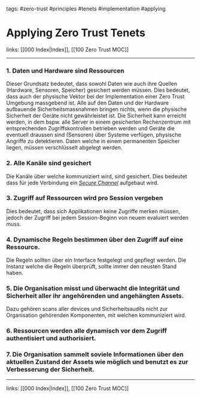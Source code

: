 tags: #zero-trust #principles #tenets #implementation #applying

# Applying Zero Trust Tenets

links: [[000 Index|Index]], [[100 Zero Trust MOC]]

---

### 1. Daten und Hardware sind Ressourcen
Dieser Grundsatz bedeutet, dass sowohl Daten wie auch ihre Quellen (Hardware, Sensoren, Speicher) gesichert werden müssen. Dies bedeutet, dass auch der physische Vektor bei der Implementation einer Zero Trust Umgebung massgebend ist. Alle auf den Daten und der Hardware aufbauende Sicherheitsmassnahmen bringen nichts, wenn die physische Sicherheit der Geräte nicht gewährleistet ist. Die Sicherheit kann erreicht werden, in dem bspw. alle Server in einem gesicherten Rechenzentrum mit entsprechenden Zugriffskontrollen betrieben werden und Geräte die eventuell draussen sind (Sensoren) über Systeme verfügen, physische Angriffe zu detektieren. Daten welche in einem permanenten Speicher liegen, müssen verschlüsselt abgelegt werden.

### 2. Alle Kanäle sind gesichert
Die Kanäle über welche kommuniziert wird, sind gesichert. Dies bedeutet dass für jede Verbindung ein [*Secure Channel*](https://janfuhrer.github.io/it-security-docs/themes/Secure%20Channels/#what-is-a-secure-channel) aufgebaut wird.

### 3. Zugriff auf Ressourcen wird pro Session vergeben
Dies bedeutet, dass sich Applikationen keine Zugriffe merken müssen, jedoch der Zugriff bei jedem Session-Beginn von neuem evaluiert werden muss.

### 4. Dynamische Regeln bestimmen über den Zugriff auf eine Ressource.
Die Regeln sollten über ein Interface festgelegt und gepflegt werden. Die Instanz welche die Regeln überprüft, sollte immer den neusten Stand haben.

### 5. Die Organisation misst und überwacht die Integrität und Sicherheit aller ihr angehörenden und angehängten Assets.
Dazu gehören scans aller devices und Sicherheitsaudits nicht zur Organisation gehörenden Komponenten, mit welchen kommuniziert wird.

### 6. Ressourcen werden alle dynamisch vor dem Zugriff authentisiert und authorisiert.


### 7. Die Organisation sammelt soviele Informationen über den aktuellen Zustand der Assets wie möglich und benutzt es zur Verbesserung der Sicherheit.

---
links: [[000 Index|Index]], [[100 Zero Trust MOC]]